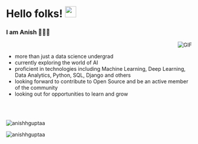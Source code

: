# Hello folks!  <img src="https://raw.githubusercontent.com/iampavangandhi/iampavangandhi/master/gifs/Hi.gif" width="30px"></h2>
<h3>I am Anish 👩🏽‍💻</h3>

<img align="right" alt="GIF" src="https://media.giphy.com/media/v1.Y2lkPTc5MGI3NjExamxtdWpuYTBnMjJ4emI1YnRob3hzZTJibjVqcWMwdnc2N2xhZmhzOCZlcD12MV9pbnRlcm5hbF9naWZfYnlfaWQmY3Q9Zw/jTNG3RF6EwbkpD4LZx/giphy.gif" />
<br/>

- more than just a data science undergrad
- currently exploring the world of AI
- proficient in technologies including Machine Learning, Deep Learning, Data Analytics, Python, SQL, Django and others
- looking forward to contribute to Open Source and be an active member of the community
- looking out for opportunities to learn and grow

<br/>
<br/>

<p align="left"> <img src="https://komarev.com/ghpvc/?username=anishhguptaa&label=Profile%20views&color=0e75b6&style=plastic" alt="anishhguptaa" /> </p>
<p><img align="center" src="https://github-readme-stats.vercel.app/api/top-langs?username=anishhguptaa&show_icons=true&theme=dark&title_color=ebebeb&text_color=ffffff&hide_border=true&locale=en&layout=compact" alt="anishhguptaa" /></p>
